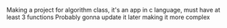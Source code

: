 Making a project for algorithm class, it's an app in c language, must have at least 3 functions 
Probably gonna update it later making it more complex
